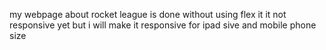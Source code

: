 my webpage about rocket league is done without using flex 
it it not responsive yet but i will make it responsive for ipad sive and mobile phone size
